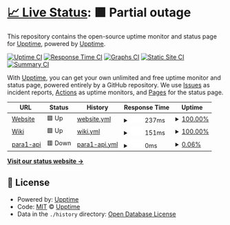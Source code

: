 # [📈 Live Status](https://upptime.github.io/upptime): <!--live status--> **🟧 Partial outage**

This repository contains the open-source uptime monitor and status page for [Upptime](https://upptime.js.org), powered by [Upptime](https://github.com/upptime/upptime).

[![Uptime CI](https://github.com/upptime/upptime/workflows/Uptime%20CI/badge.svg)](https://github.com/upptime/upptime/actions?query=workflow%3A%22Uptime+CI%22)
[![Response Time CI](https://github.com/upptime/upptime/workflows/Response%20Time%20CI/badge.svg)](https://github.com/upptime/upptime/actions?query=workflow%3A%22Response+Time+CI%22)
[![Graphs CI](https://github.com/upptime/upptime/workflows/Graphs%20CI/badge.svg)](https://github.com/upptime/upptime/actions?query=workflow%3A%22Graphs+CI%22)
[![Static Site CI](https://github.com/upptime/upptime/workflows/Static%20Site%20CI/badge.svg)](https://github.com/upptime/upptime/actions?query=workflow%3A%22Static+Site+CI%22)
[![Summary CI](https://github.com/upptime/upptime/workflows/Summary%20CI/badge.svg)](https://github.com/upptime/upptime/actions?query=workflow%3A%22Summary+CI%22)

With [Upptime](https://upptime.js.org), you can get your own unlimited and free uptime monitor and status page, powered entirely by a GitHub repository. We use [Issues](https://github.com/upptime/upptime/issues) as incident reports, [Actions](https://github.com/upptime/upptime/actions) as uptime monitors, and [Pages](https://upptime.github.io/upptime) for the status page.

<!--start: status pages-->
<!-- This summary is generated by Upptime (https://github.com/upptime/upptime) -->
<!-- Do not edit this manually, your changes will be overwritten -->
<!-- prettier-ignore -->
| URL | Status | History | Response Time | Uptime |
| --- | ------ | ------- | ------------- | ------ |
| <img alt="" src="https://favicons.githubusercontent.com/www.phala.network" height="13"> [Website](https://www.phala.network/en/) | 🟩 Up | [website.yml](https://github.com/Leechael/phala-endpoint-uptime/commits/HEAD/history/website.yml) | <details><summary><img alt="Response time graph" src="./graphs/website/response-time-week.png" height="20"> 237ms</summary><br><a href="https://upptime.github.io/upptime/history/website"><img alt="Response time 237" src="https://img.shields.io/endpoint?url=https%3A%2F%2Fraw.githubusercontent.com%2FLeechael%2Fphala-endpoint-uptime%2FHEAD%2Fapi%2Fwebsite%2Fresponse-time.json"></a><br><a href="https://upptime.github.io/upptime/history/website"><img alt="24-hour response time 237" src="https://img.shields.io/endpoint?url=https%3A%2F%2Fraw.githubusercontent.com%2FLeechael%2Fphala-endpoint-uptime%2FHEAD%2Fapi%2Fwebsite%2Fresponse-time-day.json"></a><br><a href="https://upptime.github.io/upptime/history/website"><img alt="7-day response time 237" src="https://img.shields.io/endpoint?url=https%3A%2F%2Fraw.githubusercontent.com%2FLeechael%2Fphala-endpoint-uptime%2FHEAD%2Fapi%2Fwebsite%2Fresponse-time-week.json"></a><br><a href="https://upptime.github.io/upptime/history/website"><img alt="30-day response time 237" src="https://img.shields.io/endpoint?url=https%3A%2F%2Fraw.githubusercontent.com%2FLeechael%2Fphala-endpoint-uptime%2FHEAD%2Fapi%2Fwebsite%2Fresponse-time-month.json"></a><br><a href="https://upptime.github.io/upptime/history/website"><img alt="1-year response time 237" src="https://img.shields.io/endpoint?url=https%3A%2F%2Fraw.githubusercontent.com%2FLeechael%2Fphala-endpoint-uptime%2FHEAD%2Fapi%2Fwebsite%2Fresponse-time-year.json"></a></details> | <details><summary><a href="https://upptime.github.io/upptime/history/website">100.00%</a></summary><a href="https://upptime.github.io/upptime/history/website"><img alt="All-time uptime 100.00%" src="https://img.shields.io/endpoint?url=https%3A%2F%2Fraw.githubusercontent.com%2FLeechael%2Fphala-endpoint-uptime%2FHEAD%2Fapi%2Fwebsite%2Fuptime.json"></a><br><a href="https://upptime.github.io/upptime/history/website"><img alt="24-hour uptime 100.00%" src="https://img.shields.io/endpoint?url=https%3A%2F%2Fraw.githubusercontent.com%2FLeechael%2Fphala-endpoint-uptime%2FHEAD%2Fapi%2Fwebsite%2Fuptime-day.json"></a><br><a href="https://upptime.github.io/upptime/history/website"><img alt="7-day uptime 100.00%" src="https://img.shields.io/endpoint?url=https%3A%2F%2Fraw.githubusercontent.com%2FLeechael%2Fphala-endpoint-uptime%2FHEAD%2Fapi%2Fwebsite%2Fuptime-week.json"></a><br><a href="https://upptime.github.io/upptime/history/website"><img alt="30-day uptime 100.00%" src="https://img.shields.io/endpoint?url=https%3A%2F%2Fraw.githubusercontent.com%2FLeechael%2Fphala-endpoint-uptime%2FHEAD%2Fapi%2Fwebsite%2Fuptime-month.json"></a><br><a href="https://upptime.github.io/upptime/history/website"><img alt="1-year uptime 100.00%" src="https://img.shields.io/endpoint?url=https%3A%2F%2Fraw.githubusercontent.com%2FLeechael%2Fphala-endpoint-uptime%2FHEAD%2Fapi%2Fwebsite%2Fuptime-year.json"></a></details>
| <img alt="" src="https://favicons.githubusercontent.com/wiki.phala.network" height="13"> [Wiki](https://wiki.phala.network/en-us/) | 🟩 Up | [wiki.yml](https://github.com/Leechael/phala-endpoint-uptime/commits/HEAD/history/wiki.yml) | <details><summary><img alt="Response time graph" src="./graphs/wiki/response-time-week.png" height="20"> 151ms</summary><br><a href="https://upptime.github.io/upptime/history/wiki"><img alt="Response time 151" src="https://img.shields.io/endpoint?url=https%3A%2F%2Fraw.githubusercontent.com%2FLeechael%2Fphala-endpoint-uptime%2FHEAD%2Fapi%2Fwiki%2Fresponse-time.json"></a><br><a href="https://upptime.github.io/upptime/history/wiki"><img alt="24-hour response time 151" src="https://img.shields.io/endpoint?url=https%3A%2F%2Fraw.githubusercontent.com%2FLeechael%2Fphala-endpoint-uptime%2FHEAD%2Fapi%2Fwiki%2Fresponse-time-day.json"></a><br><a href="https://upptime.github.io/upptime/history/wiki"><img alt="7-day response time 151" src="https://img.shields.io/endpoint?url=https%3A%2F%2Fraw.githubusercontent.com%2FLeechael%2Fphala-endpoint-uptime%2FHEAD%2Fapi%2Fwiki%2Fresponse-time-week.json"></a><br><a href="https://upptime.github.io/upptime/history/wiki"><img alt="30-day response time 151" src="https://img.shields.io/endpoint?url=https%3A%2F%2Fraw.githubusercontent.com%2FLeechael%2Fphala-endpoint-uptime%2FHEAD%2Fapi%2Fwiki%2Fresponse-time-month.json"></a><br><a href="https://upptime.github.io/upptime/history/wiki"><img alt="1-year response time 151" src="https://img.shields.io/endpoint?url=https%3A%2F%2Fraw.githubusercontent.com%2FLeechael%2Fphala-endpoint-uptime%2FHEAD%2Fapi%2Fwiki%2Fresponse-time-year.json"></a></details> | <details><summary><a href="https://upptime.github.io/upptime/history/wiki">100.00%</a></summary><a href="https://upptime.github.io/upptime/history/wiki"><img alt="All-time uptime 100.00%" src="https://img.shields.io/endpoint?url=https%3A%2F%2Fraw.githubusercontent.com%2FLeechael%2Fphala-endpoint-uptime%2FHEAD%2Fapi%2Fwiki%2Fuptime.json"></a><br><a href="https://upptime.github.io/upptime/history/wiki"><img alt="24-hour uptime 100.00%" src="https://img.shields.io/endpoint?url=https%3A%2F%2Fraw.githubusercontent.com%2FLeechael%2Fphala-endpoint-uptime%2FHEAD%2Fapi%2Fwiki%2Fuptime-day.json"></a><br><a href="https://upptime.github.io/upptime/history/wiki"><img alt="7-day uptime 100.00%" src="https://img.shields.io/endpoint?url=https%3A%2F%2Fraw.githubusercontent.com%2FLeechael%2Fphala-endpoint-uptime%2FHEAD%2Fapi%2Fwiki%2Fuptime-week.json"></a><br><a href="https://upptime.github.io/upptime/history/wiki"><img alt="30-day uptime 100.00%" src="https://img.shields.io/endpoint?url=https%3A%2F%2Fraw.githubusercontent.com%2FLeechael%2Fphala-endpoint-uptime%2FHEAD%2Fapi%2Fwiki%2Fuptime-month.json"></a><br><a href="https://upptime.github.io/upptime/history/wiki"><img alt="1-year uptime 100.00%" src="https://img.shields.io/endpoint?url=https%3A%2F%2Fraw.githubusercontent.com%2FLeechael%2Fphala-endpoint-uptime%2FHEAD%2Fapi%2Fwiki%2Fuptime-year.json"></a></details>
| <img alt="" src="https://favicons.githubusercontent.com/para1-api.phala.network" height="13"> [para1-api](http://para1-api.phala.network/) | 🟥 Down | [para1-api.yml](https://github.com/Leechael/phala-endpoint-uptime/commits/HEAD/history/para1-api.yml) | <details><summary><img alt="Response time graph" src="./graphs/para1-api/response-time-week.png" height="20"> 0ms</summary><br><a href="https://upptime.github.io/upptime/history/para1-api"><img alt="Response time 0" src="https://img.shields.io/endpoint?url=https%3A%2F%2Fraw.githubusercontent.com%2FLeechael%2Fphala-endpoint-uptime%2FHEAD%2Fapi%2Fpara1-api%2Fresponse-time.json"></a><br><a href="https://upptime.github.io/upptime/history/para1-api"><img alt="24-hour response time 0" src="https://img.shields.io/endpoint?url=https%3A%2F%2Fraw.githubusercontent.com%2FLeechael%2Fphala-endpoint-uptime%2FHEAD%2Fapi%2Fpara1-api%2Fresponse-time-day.json"></a><br><a href="https://upptime.github.io/upptime/history/para1-api"><img alt="7-day response time 0" src="https://img.shields.io/endpoint?url=https%3A%2F%2Fraw.githubusercontent.com%2FLeechael%2Fphala-endpoint-uptime%2FHEAD%2Fapi%2Fpara1-api%2Fresponse-time-week.json"></a><br><a href="https://upptime.github.io/upptime/history/para1-api"><img alt="30-day response time 0" src="https://img.shields.io/endpoint?url=https%3A%2F%2Fraw.githubusercontent.com%2FLeechael%2Fphala-endpoint-uptime%2FHEAD%2Fapi%2Fpara1-api%2Fresponse-time-month.json"></a><br><a href="https://upptime.github.io/upptime/history/para1-api"><img alt="1-year response time 0" src="https://img.shields.io/endpoint?url=https%3A%2F%2Fraw.githubusercontent.com%2FLeechael%2Fphala-endpoint-uptime%2FHEAD%2Fapi%2Fpara1-api%2Fresponse-time-year.json"></a></details> | <details><summary><a href="https://upptime.github.io/upptime/history/para1-api">0.06%</a></summary><a href="https://upptime.github.io/upptime/history/para1-api"><img alt="All-time uptime 0.06%" src="https://img.shields.io/endpoint?url=https%3A%2F%2Fraw.githubusercontent.com%2FLeechael%2Fphala-endpoint-uptime%2FHEAD%2Fapi%2Fpara1-api%2Fuptime.json"></a><br><a href="https://upptime.github.io/upptime/history/para1-api"><img alt="24-hour uptime 0.06%" src="https://img.shields.io/endpoint?url=https%3A%2F%2Fraw.githubusercontent.com%2FLeechael%2Fphala-endpoint-uptime%2FHEAD%2Fapi%2Fpara1-api%2Fuptime-day.json"></a><br><a href="https://upptime.github.io/upptime/history/para1-api"><img alt="7-day uptime 0.06%" src="https://img.shields.io/endpoint?url=https%3A%2F%2Fraw.githubusercontent.com%2FLeechael%2Fphala-endpoint-uptime%2FHEAD%2Fapi%2Fpara1-api%2Fuptime-week.json"></a><br><a href="https://upptime.github.io/upptime/history/para1-api"><img alt="30-day uptime 0.06%" src="https://img.shields.io/endpoint?url=https%3A%2F%2Fraw.githubusercontent.com%2FLeechael%2Fphala-endpoint-uptime%2FHEAD%2Fapi%2Fpara1-api%2Fuptime-month.json"></a><br><a href="https://upptime.github.io/upptime/history/para1-api"><img alt="1-year uptime 0.06%" src="https://img.shields.io/endpoint?url=https%3A%2F%2Fraw.githubusercontent.com%2FLeechael%2Fphala-endpoint-uptime%2FHEAD%2Fapi%2Fpara1-api%2Fuptime-year.json"></a></details>

<!--end: status pages-->

[**Visit our status website →**](https://upptime.github.io/upptime)

## 📄 License

- Powered by: [Upptime](https://github.com/upptime/upptime)
- Code: [MIT](./LICENSE) © [Upptime](https://upptime.js.org)
- Data in the `./history` directory: [Open Database License](https://opendatacommons.org/licenses/odbl/1-0/)
